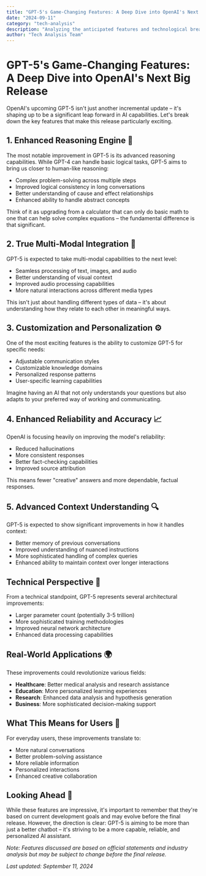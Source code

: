 ```yaml
---
title: "GPT-5's Game-Changing Features: A Deep Dive into OpenAI's Next Big Release"
date: "2024-09-11"
category: "tech-analysis"
description: "Analyzing the anticipated features and technological breakthroughs in OpenAI's upcoming GPT-5 model"
author: "Tech Analysis Team"
---
```


# GPT-5's Game-Changing Features: A Deep Dive into OpenAI's Next Big Release

OpenAI's upcoming GPT-5 isn't just another incremental update – it's shaping up to be a significant leap forward in AI capabilities. Let's break down the key features that make this release particularly exciting.

## 1. Enhanced Reasoning Engine 🧠

The most notable improvement in GPT-5 is its advanced reasoning capabilities. While GPT-4 can handle basic logical tasks, GPT-5 aims to bring us closer to human-like reasoning:

- Complex problem-solving across multiple steps
- Improved logical consistency in long conversations
- Better understanding of cause and effect relationships
- Enhanced ability to handle abstract concepts

Think of it as upgrading from a calculator that can only do basic math to one that can help solve complex equations – the fundamental difference is that significant.

## 2. True Multi-Modal Integration 🎯

GPT-5 is expected to take multi-modal capabilities to the next level:

- Seamless processing of text, images, and audio
- Better understanding of visual context
- Improved audio processing capabilities
- More natural interactions across different media types

This isn't just about handling different types of data – it's about understanding how they relate to each other in meaningful ways.

## 3. Customization and Personalization ⚙️

One of the most exciting features is the ability to customize GPT-5 for specific needs:

- Adjustable communication styles
- Customizable knowledge domains
- Personalized response patterns
- User-specific learning capabilities

Imagine having an AI that not only understands your questions but also adapts to your preferred way of working and communicating.

## 4. Enhanced Reliability and Accuracy 📈

OpenAI is focusing heavily on improving the model's reliability:

- Reduced hallucinations
- More consistent responses
- Better fact-checking capabilities
- Improved source attribution

This means fewer "creative" answers and more dependable, factual responses.

## 5. Advanced Context Understanding 🔍

GPT-5 is expected to show significant improvements in how it handles context:

- Better memory of previous conversations
- Improved understanding of nuanced instructions
- More sophisticated handling of complex queries
- Enhanced ability to maintain context over longer interactions

## Technical Perspective 🔧

From a technical standpoint, GPT-5 represents several architectural improvements:

- Larger parameter count (potentially 3-5 trillion)
- More sophisticated training methodologies
- Improved neural network architecture
- Enhanced data processing capabilities

## Real-World Applications 🌍

These improvements could revolutionize various fields:

- **Healthcare**: Better medical analysis and research assistance
- **Education**: More personalized learning experiences
- **Research**: Enhanced data analysis and hypothesis generation
- **Business**: More sophisticated decision-making support

## What This Means for Users 👥

For everyday users, these improvements translate to:

- More natural conversations
- Better problem-solving assistance
- More reliable information
- Personalized interactions
- Enhanced creative collaboration

## Looking Ahead 🔮

While these features are impressive, it's important to remember that they're based on current development goals and may evolve before the final release. However, the direction is clear: GPT-5 is aiming to be more than just a better chatbot – it's striving to be a more capable, reliable, and personalized AI assistant.

*Note: Features discussed are based on official statements and industry analysis but may be subject to change before the final release.*

*Last updated: September 11, 2024*
